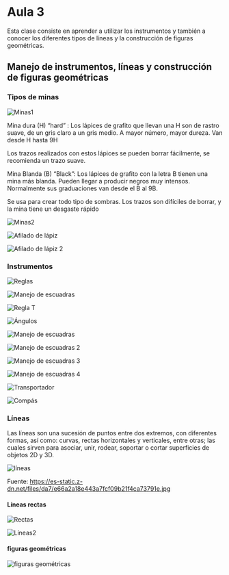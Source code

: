 <h1>Aula 3</h1>

Esta clase consiste en aprender a utilizar los instrumentos y también a conocer los diferentes tipos de líneas y la construcción de figuras geométricas.

<h2>Manejo de instrumentos, líneas y construcción de figuras geométricas</h2>

<h3>Tipos de minas</h3>

![Minas1](image.png)

Mina dura (H) “hard” : Los lápices de grafito que llevan una H son de rastro suave, de un gris claro a un gris medio. A mayor número, mayor dureza.  Van desde H hasta 9H

Los trazos realizados con estos lápices se pueden borrar fácilmente, se recomienda un trazo suave.

Mina Blanda (B) “Black”: Los lápices de grafito con la letra B tienen una mina más blanda. Pueden llegar a producir negros muy intensos. Normalmente sus graduaciones van desde el B al 9B.  

Se usa para crear todo tipo de sombras. Los trazos son difíciles de borrar, y la mina tiene un desgaste rápido

![Minas2](image-1.png)

![Afilado de lápiz](image-2.png)

![Afilado de lápiz 2](image-3.png)

<h3>Instrumentos</h3>

![Reglas](image-4.png)

![Manejo de escuadras](image-5.png)

![Regla T](image-6.png)

![Ángulos](image-7.png)

![Manejo de escuadras](image-8.png)

![Manejo de escuadras 2](image-9.png)

![Manejo de escuadras 3](image-10.png)

![Manejo de escuadras 4](image-11.png)

![Transportador](image-12.png)

![Compás](image-14.png)

<h3>Líneas</h3>

Las líneas son una sucesión de puntos entre dos extremos, con diferentes formas, así como: curvas, rectas horizontales y verticales, entre otras; las cuales sirven para asociar, unir, rodear, soportar o cortar superficies de objetos 2D y 3D.

<img src="https://es-static.z-dn.net/files/da7/e66a2a18e443a7fcf09b21f4ca73791e.jpg" alt="líneas" caption="Hola"/>

Fuente: https://es-static.z-dn.net/files/da7/e66a2a18e443a7fcf09b21f4ca73791e.jpg

<h4>Líneas rectas</h4>

![Rectas](image-16.png)

![Líneas2](image-17.png)

<h4>figuras geométricas</h4>

![figuras geométricas](image-18.png)